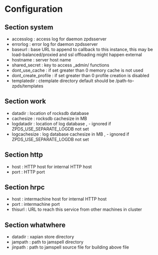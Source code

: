 # Configuration

## Section system

- accesslog : access log for daemon zpdsserver
- errorlog : error log for daemon zpdsserver
- baseurl : base URL to append to callback to this instance, this may be load-balanced/proxied and ssl offloading might happen external
- hostname : server host name
- shared_secret : key to access _admin/ functions
- dont_use_cache : if set greater than 0 memory cache is not used
- dont_create_profile : if set greater than 0 profile creation is disabled
- templatedir : ctemplate directory default should be /path-to-zpds/templates


## Section work

- datadir : location of rocksdb database
- cachesize : rocksdb cachesize in MB
- logdatadir : location of log database , - ignored if ZPDS_USE_SEPARATE_LOGDB not set
- logcachesize : log database cachesize in MB , - ignored if ZPDS_USE_SEPARATE_LOGDB not set

## Section http

- host : HTTP host for internal HTTP host
- port : HTTP port

## Section hrpc 

- host : intermachine host for internal HTTP host
- port : intermachine port
- thisurl : URL to reach this service from other machines in cluster

## Section whatwhere
- datadir : xapian store directory
- jampath : path to jamspell directory
- jinpath : path to jamspell source file for building above file 

